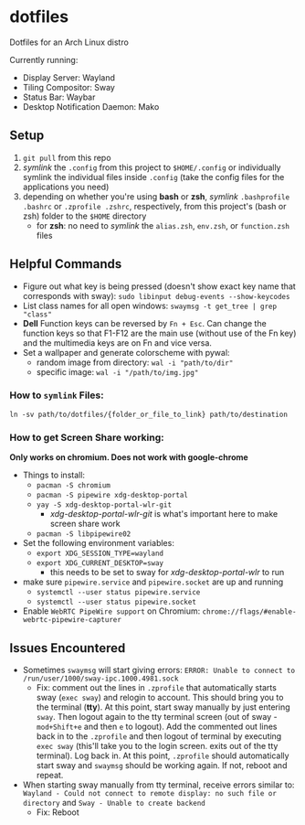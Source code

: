 # dotfiles
Dotfiles for an Arch Linux distro

Currently running:
- Display Server: Wayland
- Tiling Compositor: Sway
- Status Bar: Waybar
- Desktop Notification Daemon: Mako

## Setup
1. `git pull` from this repo 
2. *symlink* the `.config` from this project to `$HOME/.config` or individually symlink the individual files inside `.config` (take the config files for the applications you need)
3. depending on whether you're using **bash** or **zsh**, *symlink* `.bashprofile .bashrc` or `.zprofile .zshrc`, respectively, from this project's (bash or zsh) folder to the `$HOME` directory
   - for **zsh**: no need to *symlink* the `alias.zsh`, `env.zsh`, or `function.zsh` files 

## Helpful Commands
- Figure out what key is being pressed (doesn't show exact key name that corresponds with sway): `sudo libinput debug-events --show-keycodes`
- List class names for all open windows: `swaymsg -t get_tree | grep "class"`
- **Dell** Function keys can be reversed by `Fn + Esc`. Can change the function keys so that F1-F12 are the main use (without use of the Fn key) and the multimedia keys are on Fn and vice versa.
- Set a wallpaper and generate colorscheme with pywal: 
  - random image from directory: `wal -i "path/to/dir"`
  - specific image: `wal -i "/path/to/img.jpg"` 

### How to `symlink` Files:
`ln -sv path/to/dotfiles/{folder_or_file_to_link} path/to/destination`

### How to get Screen Share working:
**Only works on chromium. Does not work with google-chrome**
- Things to install:
  - `pacman -S chromium`
  - `pacman -S pipewire xdg-desktop-portal`
  - `yay -S xdg-desktop-portal-wlr-git`
    - *xdg-desktop-portal-wlr-git* is what's important here to make screen share work
  - `pacman -S libpipewire02`
- Set the following environment variables:
  - `export XDG_SESSION_TYPE=wayland`
  - `export XDG_CURRENT_DESKTOP=sway`
    - this needs to be set to sway for *xdg-desktop-portal-wlr* to run
- make sure `pipewire.service` and `pipewire.socket` are up and running
  - `systemctl --user status pipewire.service`
  - `systemctl --user status pipewire.socket`
- Enable `WebRTC PipeWire support` on Chromium: `chrome://flags/#enable-webrtc-pipewire-capturer`
  


## Issues Encountered
- Sometimes `swaymsg` will start giving errors: `ERROR: Unable to connect to /run/user/1000/sway-ipc.1000.4981.sock`
  - Fix: comment out the lines in `.zprofile` that automatically starts sway (`exec sway`) and relogin to account. This should bring you to the terminal (**tty**). At this point, start sway manually by just entering `sway`. Then logout again to the tty terminal screen (out of sway - `mod+Shift+e` and then `e` to logout). Add the commented out lines back in to the `.zprofile` and then logout of terminal by executing `exec sway` (this'll take you to the login screen. exits out of the tty terminal). Log back in. At this point, `.zprofile` should automatically start sway and `swaymsg` should be working again. If not, reboot and repeat.
- When starting sway manually from tty terminal, receive errors similar to: `Wayland - Could not connect to remote display: no such file or directory` and `Sway - Unable to create backend`
  - Fix: Reboot

